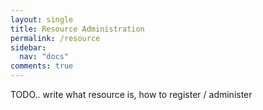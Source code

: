 ```yaml
---
layout: single
title: Resource Administration
permalink: /resource
sidebar:
  nav: "docs"
comments: true
---
```


TODO.. write what resource is, how to register / administer 
